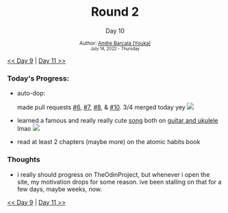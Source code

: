 <div align="center">
    <h1>Round 2</h1>
    <p>Day 10</p>
    <sub>
      Author: <a href="https://github.com/yrnmsk" target="_blank">Andre Barcala (Youka)</a>
      <br>
      <small>July 14, 2022 - Thursday</small>
    </sub>
  </div>

[<< Day 9](day009.md) | [Day 11 >>](day011.md)

### Today's Progress:

- auto-dop:

  made pull requests [#6](https://github.com/erutidians/auto-dop/pull/6), [#7](https://github.com/erutidians/auto-dop/pull/7), [#8](https://github.com/erutidians/auto-dop/pull/8), & [#10](https://github.com/erutidians/auto-dop/pull/10). 3/4 merged today yey <img src='https://cdn.betterttv.net/emote/5dbe780727360247dd64ee7b/1x'>

- learned a famous and really really cute [song](https://youtu.be/bS9eXS6VucU) both on [guitar and ukulele](https://tabs.ultimate-guitar.com/tab/ysabelle-cuevas/i-like-you-so-much-youll-know-it-chords-2381791) lmao <img src='https://cdn.betterttv.net/emote/608da74939b5010444d09dbc/1x'>

- read at least 2 chapters (maybe more) on the atomic habits book

### Thoughts

- i really should progress on TheOdinProject, but whenever i open the site, my motivation drops for some reason. ive been stalling on that for a few days, maybe weeks, now.

[<< Day 9](day009.md) | [Day 11 >>](day011.md)

